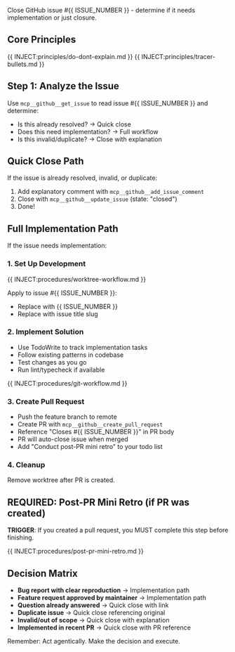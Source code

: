 Close GitHub issue #{{ ISSUE_NUMBER }} - determine if it needs implementation or just closure.

## Core Principles
{{ INJECT:principles/do-dont-explain.md }}
{{ INJECT:principles/tracer-bullets.md }}

## Step 1: Analyze the Issue
Use `mcp__github__get_issue` to read issue #{{ ISSUE_NUMBER }} and determine:
- Is this already resolved? → Quick close
- Does this need implementation? → Full workflow
- Is this invalid/duplicate? → Close with explanation

## Quick Close Path
If the issue is already resolved, invalid, or duplicate:
1. Add explanatory comment with `mcp__github__add_issue_comment`
2. Close with `mcp__github__update_issue` (state: "closed")
3. Done!

## Full Implementation Path
If the issue needs implementation:

### 1. Set Up Development
{{ INJECT:procedures/worktree-workflow.md }}

Apply to issue #{{ ISSUE_NUMBER }}:
- Replace <NUMBER> with {{ ISSUE_NUMBER }}
- Replace <description> with issue title slug

### 2. Implement Solution
- Use TodoWrite to track implementation tasks
- Follow existing patterns in codebase
- Test changes as you go
- Run lint/typecheck if available

{{ INJECT:procedures/git-workflow.md }}

### 3. Create Pull Request
- Push the feature branch to remote
- Create PR with `mcp__github__create_pull_request`
- Reference "Closes #{{ ISSUE_NUMBER }}" in PR body
- PR will auto-close issue when merged
- Add "Conduct post-PR mini retro" to your todo list

### 4. Cleanup
Remove worktree after PR is created.

## REQUIRED: Post-PR Mini Retro (if PR was created)
**TRIGGER**: If you created a pull request, you MUST complete this step before finishing.

{{ INJECT:procedures/post-pr-mini-retro.md }}

## Decision Matrix
- **Bug report with clear reproduction** → Implementation path
- **Feature request approved by maintainer** → Implementation path  
- **Question already answered** → Quick close with link
- **Duplicate issue** → Quick close referencing original
- **Invalid/out of scope** → Quick close with explanation
- **Implemented in recent PR** → Quick close with PR reference

Remember: Act agentically. Make the decision and execute.